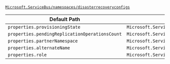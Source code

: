 [`Microsoft.ServiceBus/namespaces/disasterrecoveryconfigs`](https://docs.microsoft.com/en-us/azure/templates/microsoft.servicebus/namespaces/disasterrecoveryconfigs)

| Default Path | Alias |
|---|---|
| `properties.provisioningState` | `Microsoft.ServiceBus/namespaces/disasterrecoveryconfigs/provisioningState` |
| `properties.pendingReplicationOperationsCount` | `Microsoft.ServiceBus/namespaces/disasterrecoveryconfigs/pendingReplicationOperationsCount` |
| `properties.partnerNamespace` | `Microsoft.ServiceBus/namespaces/disasterrecoveryconfigs/partnerNamespace` |
| `properties.alternateName` | `Microsoft.ServiceBus/namespaces/disasterrecoveryconfigs/alternateName` |
| `properties.role` | `Microsoft.ServiceBus/namespaces/disasterrecoveryconfigs/role` |

